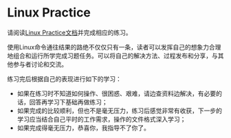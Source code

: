 # Linux Practice

请阅读[Linux Practice文档](Linux_Practice.md)并完成相应的练习。

使用Linux命令通往结果的路绝不仅仅只有一条，读者可以发挥自己的想象力合理地组合和运行所学完成习题任务。可以将自己的解决方法、过程发布和分享，与其他参与者讨论和交流。

练习完后根据自己的表现进行如下的学习：

* 如果在练习时不知道如何操作、很困惑、艰难，请边查资料边解决，有必要的话，回答再学习下基础再做练习；
* 如果完成的比较顺利，但也不是毫无压力，练习后感觉非常有收获，下一步的学习应当结合自己平时的工作需求，操作的文件格式深入学习；
* 如果完成得毫无压力，恭喜你，我指导不了你了。
